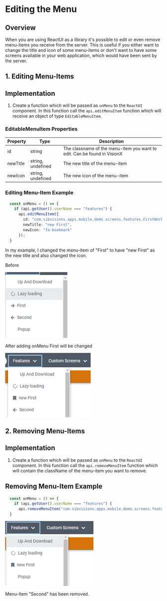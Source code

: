 # Editing the Menu

## Overview
When you are using ReactUI as a library it's possible to edit or even remove menu-items you receive from the server. This is useful if you either want to change the title and icon of some menu-items or don't want to have some screens available in your web application, which would have been sent by the server.

## 1. Editing Menu-Items

## Implementation
1. Create a function which will be passed as ```onMenu``` to the ```ReactUI``` component. In this function call the ```api.editMenuItem``` function which will receive an object of type ```EditableMenuItem```.

### EditableMenuItem Properties
Property | Type | Description
--- | --- | --- |
id | string | The classname of the menu-item you want to edit. Can be found in VisionX
newTitle | string, undefined | The new title of the menu-item
newIcon | string, undefined | The new icon of the menu-item

### Editing Menu-Item Example
```typescript
  const onMenu = () => {
    if (api.getUser().userName === "features") {
      api.editMenuItem({
        id: "com.sibvisions.apps.mobile.demo.screens.features.FirstWorkScreen",
        newTitle: "new First",
        newIcon: "fa-bookmark"
      });
  }
```

In my example, I changed the menu-item of "First" to have "new First" as the new title and also changed the icon.

Before

![before-editing-menu-items](../readme-images/em-before.PNG)

After adding onMenu First will be changed

![after-editing-menu-items](../readme-images/em-after.PNG)

## 2. Removing Menu-Items

## Implementation
1. Create a function which will be passed as ```onMenu``` to the ```ReactUI``` component. In this function call the ```api.removeMenuItem``` function which will contain the className of the menu-item you want to remove.

## Removing Menu-Item Example

```typescript
  const onMenu = () => {
    if (api.getUser().userName === "features") {
      api.removeMenuItem("com.sibvisions.apps.mobile.demo.screens.features.SecondWorkScreen");
  }
```

![removed-menu-item](../readme-images/em-remove-second.PNG)

Menu-Item "Second" has been removed.
